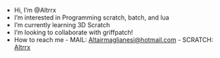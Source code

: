 -  Hi, I’m @Altrrx
-  I’m interested in Programming scratch, batch, and lua
-  I’m currently learning 3D Scratch
-  I’m looking to collaborate with griffpatch!
-  How to reach me  - MAIL: Altairmaglianesi@hotmail.com - SCRATCH: [Altrrx](scratch.mit.edu/users/Altrrx)

<!---
Altrrx/Altrrx is a ✨ special ✨ repository because its `README.md` (this file) appears on your GitHub profile.
You can click the Preview link to take a look at your changes.
--->

